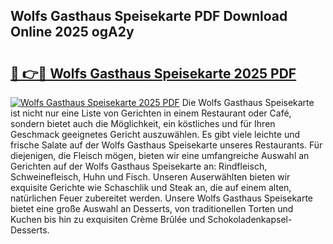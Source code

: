 ## Wolfs Gasthaus Speisekarte PDF Download Online 2025 ogA2y

# <h2><a href="http://gc7q48.nevu.top/?p=Wolfs+Gasthaus+Speisekarte">🔗 👉🔴 Wolfs Gasthaus Speisekarte 2025 PDF</a></h2>

[![Wolfs Gasthaus Speisekarte 2025 PDF](https://i.imgur.com/dBaPXMq.png)](http://gc7q48.nevu.top/?p=Wolfs+Gasthaus+Speisekarte)
Die Wolfs Gasthaus Speisekarte ist nicht nur eine Liste von Gerichten in einem Restaurant oder Café, sondern bietet auch die Möglichkeit, ein köstliches und für Ihren Geschmack geeignetes Gericht auszuwählen. Es gibt viele leichte und frische Salate auf der Wolfs Gasthaus Speisekarte unseres Restaurants. Für diejenigen, die Fleisch mögen, bieten wir eine umfangreiche Auswahl an Gerichten auf der Wolfs Gasthaus Speisekarte an: Rindfleisch, Schweinefleisch, Huhn und Fisch. Unseren Auserwählten bieten wir exquisite Gerichte wie Schaschlik und Steak an, die auf einem alten, natürlichen Feuer zubereitet werden. Unsere Wolfs Gasthaus Speisekarte bietet eine große Auswahl an Desserts, von traditionellen Torten und Kuchen bis hin zu exquisiten Crème Brûlée und Schokoladenkapsel-Desserts.
